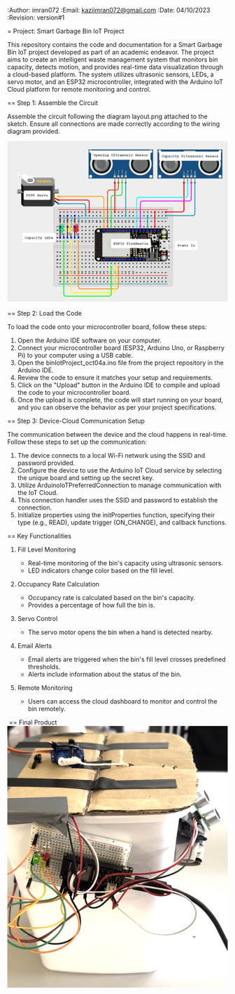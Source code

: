 :Author: imran072
:Email: kaziimran072@gmail.com
:Date: 04/10/2023
:Revision: version#1


= Project: Smart Garbage Bin IoT Project

This repository contains the code and documentation for a Smart Garbage Bin IoT project developed as part of an academic endeavor. The project aims to create an intelligent waste management system that monitors bin capacity, detects motion, and provides real-time data visualization through a cloud-based platform. The system utilizes ultrasonic sensors, LEDs, a servo motor, and an ESP32 microcontroller, integrated with the Arduino IoT Cloud platform for remote monitoring and control.

== Step 1: Assemble the Circuit

Assemble the circuit following the diagram layout.png attached to the sketch. Ensure all connections are made correctly according to the wiring diagram provided.

![smartbin project layout](layout.png)

== Step 2: Load the Code

To load the code onto your microcontroller board, follow these steps:

1. Open the Arduino IDE software on your computer.
2. Connect your microcontroller board (ESP32, Arduino Uno, or Raspberry Pi) to your computer using a USB cable.
3. Open the binIotProject_oct04a.ino file from the project repository in the Arduino IDE.
4. Review the code to ensure it matches your setup and requirements.
5. Click on the "Upload" button in the Arduino IDE to compile and upload the code to your microcontroller board.
6. Once the upload is complete, the code will start running on your board, and you can observe the behavior as per your project specifications.

== Step 3: Device-Cloud Communication Setup

The communication between the device and the cloud happens in real-time. Follow these steps to set up the communication:

1. The device connects to a local Wi-Fi network using the SSID and password provided.
2. Configure the device to use the Arduino IoT Cloud service by selecting the unique board and setting up the secret key.
3. Utilize ArduinoIoTPreferredConnection to manage communication with the IoT Cloud.
4. This connection handler uses the SSID and password to establish the connection.
5. Initialize properties using the initProperties function, specifying their type (e.g., READ), update trigger (ON_CHANGE), and callback functions.

== Key Functionalities
1. Fill Level Monitoring​
    * Real-time monitoring of the bin's capacity using ultrasonic sensors.​
    * LED indicators change color based on the fill level.​

2. Occupancy Rate Calculation​
    * Occupancy rate is calculated based on the bin's capacity.​
    * Provides a percentage of how full the bin is.​

3. Servo Control​
    * The servo motor opens the bin when a hand is detected nearby.​

4. Email Alerts​
    * Email alerts are triggered when the bin's fill level crosses predefined thresholds.​
    * Alerts include information about the status of the bin.​

5. Remote Monitoring​
    * Users can access the cloud dashboard to monitor and control the bin remotely.​

​
== Final Product
![smartbin project](image.png)